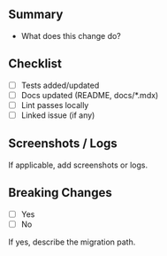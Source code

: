 ## Summary

- What does this change do?

## Checklist

- [ ] Tests added/updated
- [ ] Docs updated (README, docs/*.mdx)
- [ ] Lint passes locally
- [ ] Linked issue (if any)

## Screenshots / Logs

If applicable, add screenshots or logs.

## Breaking Changes

- [ ] Yes
- [ ] No

If yes, describe the migration path.
